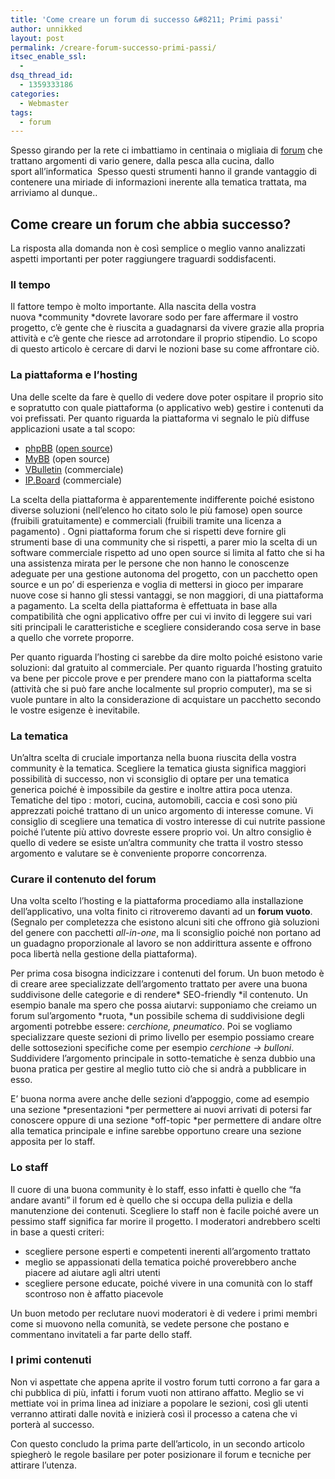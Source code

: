 ```yaml
---
title: 'Come creare un forum di successo &#8211; Primi passi'
author: unnikked
layout: post
permalink: /creare-forum-successo-primi-passi/
itsec_enable_ssl:
  - 
dsq_thread_id:
  - 1359333186
categories:
  - Webmaster
tags:
  - forum
---
```


Spesso girando per la rete ci imbattiamo in centinaia o migliaia di <a href="http://it.wikipedia.org/wiki/Forum_(Internet)" target="_blank">forum</a> che trattano argomenti di vario genere, dalla pesca alla cucina, dallo sport all&#8217;informatica  Spesso questi strumenti hanno il grande vantaggio di contenere una miriade di informazioni inerente alla tematica trattata, ma arriviamo al dunque..

## **Come creare un forum che abbia successo?**

La risposta alla domanda non è così semplice o meglio vanno analizzati aspetti importanti per poter raggiungere traguardi soddisfacenti.

### **Il tempo**

Il fattore tempo è molto importante. Alla nascita della vostra nuova *community *dovrete lavorare sodo per fare affermare il vostro progetto, c’è gente che è riuscita a guadagnarsi da vivere grazie alla propria attività e c’è gente che riesce ad arrotondare il proprio stipendio. Lo scopo di questo articolo è cercare di darvi le nozioni base su come affrontare ciò.

### **La piattaforma e l’hosting**

Una delle scelte da fare è quello di vedere dove poter ospitare il proprio sito e sopratutto con quale piattaforma (o applicativo web) gestire i contenuti da voi prefissati. Per quanto riguarda la piattaforma vi segnalo le più diffuse applicazioni usate a tal scopo:

  * <a href="http://www.phpbbitalia.net/blog/home" target="_blank">phpBB</a> (<a href="http://it.wikipedia.org/wiki/Open_source" target="_blank">open source</a>)
  * <a href="http://www.mybboard.it/" target="_blank">MyBB</a> (open source)
  * <a href="http://www.vbulletin.it/" target="_blank">VBulletin</a> (commerciale)
  * <a href="http://www.invisionpower.com/products/board/" target="_blank">IP.Board</a> (commerciale)

La scelta della piattaforma è apparentemente indifferente poiché esistono diverse soluzioni (nell’elenco ho citato solo le più famose) open source (fruibili gratuitamente) e commerciali (fruibili tramite una licenza a pagamento) . Ogni piattaforma forum che si rispetti deve fornire gli strumenti base di una community che si rispetti, a parer mio la scelta di un software commerciale rispetto ad uno open source si limita al fatto che si ha una assistenza mirata per le persone che non hanno le conoscenze adeguate per una gestione autonoma del progetto, con un pacchetto open source e un po’ di esperienza e voglia di mettersi in gioco per imparare nuove cose si hanno gli stessi vantaggi, se non maggiori, di una piattaforma a pagamento. La scelta della piattaforma è effettuata in base alla compatibilità che ogni applicativo offre per cui vi invito di leggere sui vari siti principali le caratteristiche e scegliere considerando cosa serve in base a quello che vorrete proporre.

Per quanto riguarda l’hosting ci sarebbe da dire molto poiché esistono varie soluzioni: dal gratuito al commerciale. Per quanto riguarda l’hosting gratuito va bene per piccole prove e per prendere mano con la piattaforma scelta (attività che si può fare anche localmente sul proprio computer), ma se si vuole puntare in alto la considerazione di acquistare un pacchetto secondo le vostre esigenze è inevitabile.

### **La tematica**

Un’altra scelta di cruciale importanza nella buona riuscita della vostra community è la tematica. Scegliere la tematica giusta significa maggiori possibilità di successo, non vi sconsiglio di optare per una tematica generica poiché è impossibile da gestire e inoltre attira poca utenza. Tematiche del tipo : motori, cucina, automobili, caccia e così sono più apprezzati poiché trattano di un unico argomento di interesse comune. Vi consiglio di scegliere una tematica di vostro interesse di cui nutrite passione poiché l’utente più attivo dovreste essere proprio voi. Un altro consiglio è quello di vedere se esiste un’altra community che tratta il vostro stesso argomento e valutare se è conveniente proporre concorrenza.

### **Curare il contenuto del forum**

Una volta scelto l’hosting e la piattaforma procediamo alla installazione dell’applicativo, una volta finito ci ritroveremo davanti ad un **forum vuoto**. (Segnalo per completezza che esistono alcuni siti che offrono già soluzioni del genere con pacchetti *all-in-one*, ma li sconsiglio poiché non portano ad un guadagno proporzionale al lavoro se non addirittura assente e offrono poca libertà nella gestione della piattaforma).

Per prima cosa bisogna indicizzare i contenuti del forum. Un buon metodo è di creare aree specializzate dell’argomento trattato per avere una buona suddivisone delle categorie e di rendere* SEO-friendly *il contenuto. Un esempio banale ma spero che possa aiutarvi: supponiamo che creiamo un forum sul’argomento *ruota, *un possibile schema di suddivisione degli argomenti potrebbe essere: *cerchione, pneumatico*. Poi se vogliamo specializzare queste sezioni di primo livello per esempio possiamo creare delle sottosezioni specifiche come per esempio *cerchione -> bulloni*. Suddividere l’argomento principale in sotto-tematiche è senza dubbio una buona pratica per gestire al meglio tutto ciò che si andrà a pubblicare in esso.

E’ buona norma avere anche delle sezioni d’appoggio, come ad esempio una sezione *presentazioni *per permettere ai nuovi arrivati di potersi far conoscere oppure di una sezione *off-topic *per permettere di andare oltre alla tematica principale e infine sarebbe opportuno creare una sezione apposita per lo staff.

### **Lo staff**

Il cuore di una buona community è lo staff, esso infatti è quello che “fa andare avanti” il forum ed è quello che si occupa della pulizia e della manutenzione dei contenuti. Scegliere lo staff non è facile poiché avere un pessimo staff significa far morire il progetto. I moderatori andrebbero scelti in base a questi criteri:

  * scegliere persone esperti e competenti inerenti all’argomento trattato
  * meglio se appassionati della tematica poiché proverebbero anche piacere ad aiutare agli altri utenti
  * scegliere persone educate, poiché vivere in una comunità con lo staff scontroso non è affatto piacevole

Un buon metodo per reclutare nuovi moderatori è di vedere i primi membri come si muovono nella comunità, se vedete persone che postano e commentano invitateli a far parte dello staff.

### **I primi contenuti**

Non vi aspettate che appena aprite il vostro forum tutti corrono a far gara a chi pubblica di più, infatti i forum vuoti non attirano affatto. Meglio se vi mettiate voi in prima linea ad iniziare a popolare le sezioni, così gli utenti verranno attirati dalle novità e inizierà così il processo a catena che vi porterà al successo.

Con questo concludo la prima parte dell’articolo, in un secondo articolo spiegherò le regole basilare per poter posizionare il forum e tecniche per attirare l’utenza.
